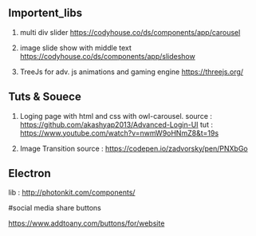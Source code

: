 ## Importent_libs

1. multi div slider 
      https://codyhouse.co/ds/components/app/carousel
2. image slide show with middle text 
      https://codyhouse.co/ds/components/app/slideshow
      
3. TreeJs for adv. js animations and gaming engine 
      https://threejs.org/
      
      
      
      
      
      
      
 ## Tuts & Souece
 
 1. Loging page with html and css with owl-carousel.
            source : https://github.com/akashyap2013/Advanced-Login-UI
            tut : https://www.youtube.com/watch?v=nwmW9oHNmZ8&t=19s
           
 2. Image Transition 
            source : https://codepen.io/zadvorsky/pen/PNXbGo
            
            


## Electron 

lib : http://photonkit.com/components/


#social media share buttons 

https://www.addtoany.com/buttons/for/website
